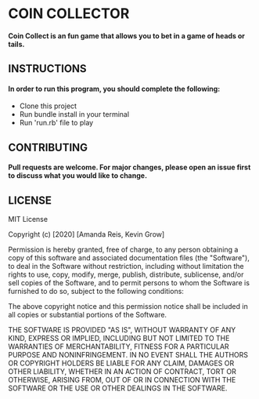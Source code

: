 # COIN COLLECTOR

#### Coin Collect is an fun game that allows you to bet in a game of heads or tails.

## INSTRUCTIONS

#### In order to run this program, you should complete the following:

- Clone this project
- Run bundle install in your terminal
- Run 'run.rb' file to play

## CONTRIBUTING

#### Pull requests are welcome. For major changes, please open an issue first to discuss what you would like to change.

## LICENSE

MIT License

Copyright (c) [2020] [Amanda Reis, Kevin Grow]

Permission is hereby granted, free of charge, to any person obtaining a copy
of this software and associated documentation files (the "Software"), to deal
in the Software without restriction, including without limitation the rights
to use, copy, modify, merge, publish, distribute, sublicense, and/or sell
copies of the Software, and to permit persons to whom the Software is
furnished to do so, subject to the following conditions:

The above copyright notice and this permission notice shall be included in all
copies or substantial portions of the Software.

THE SOFTWARE IS PROVIDED "AS IS", WITHOUT WARRANTY OF ANY KIND, EXPRESS OR
IMPLIED, INCLUDING BUT NOT LIMITED TO THE WARRANTIES OF MERCHANTABILITY,
FITNESS FOR A PARTICULAR PURPOSE AND NONINFRINGEMENT. IN NO EVENT SHALL THE
AUTHORS OR COPYRIGHT HOLDERS BE LIABLE FOR ANY CLAIM, DAMAGES OR OTHER
LIABILITY, WHETHER IN AN ACTION OF CONTRACT, TORT OR OTHERWISE, ARISING FROM,
OUT OF OR IN CONNECTION WITH THE SOFTWARE OR THE USE OR OTHER DEALINGS IN THE
SOFTWARE.
